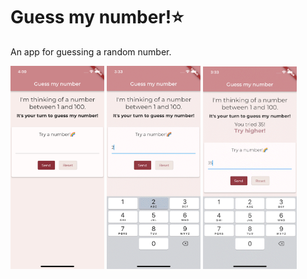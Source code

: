 # Guess my number!⭐️

An app for guessing a random number.

<img src="images/img03.png" width="150"> <img src="images/img01.gif" width="150"> <img src="images/img02.gif" width="150">

